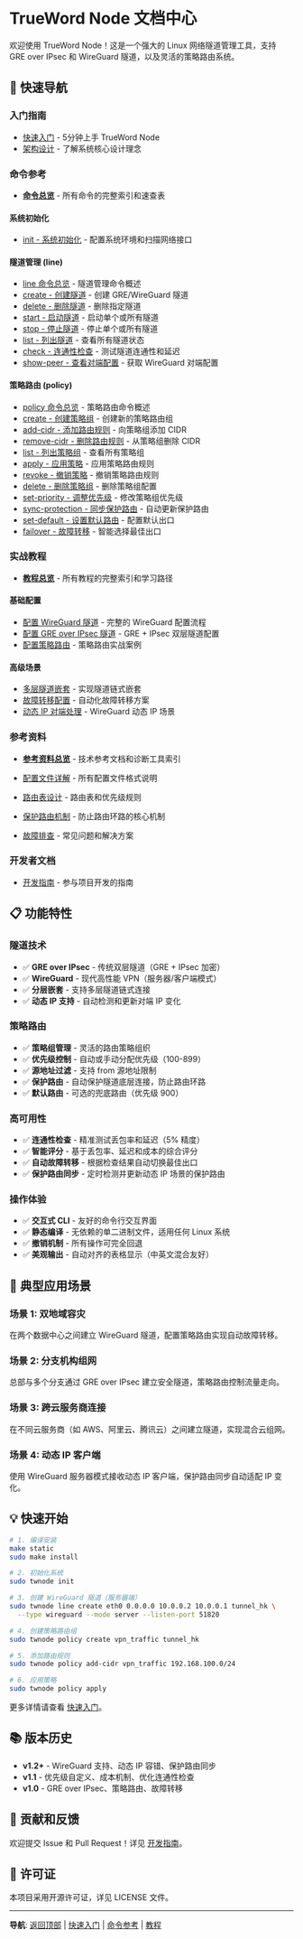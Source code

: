 # TrueWord Node 文档中心

欢迎使用 TrueWord Node！这是一个强大的 Linux 网络隧道管理工具，支持 GRE over IPsec 和 WireGuard 隧道，以及灵活的策略路由系统。

## 🚀 快速导航

### 入门指南
- [快速入门](getting-started.md) - 5分钟上手 TrueWord Node
- [架构设计](architecture.md) - 了解系统核心设计理念

### 命令参考

- **[命令总览](commands/index.md)** - 所有命令的完整索引和速查表

#### 系统初始化
- [init - 系统初始化](commands/init.md) - 配置系统环境和扫描网络接口

#### 隧道管理 (line)
- [line 命令总览](commands/line/index.md) - 隧道管理命令概述
- [create - 创建隧道](commands/line/create.md) - 创建 GRE/WireGuard 隧道
- [delete - 删除隧道](commands/line/delete.md) - 删除指定隧道
- [start - 启动隧道](commands/line/start.md) - 启动单个或所有隧道
- [stop - 停止隧道](commands/line/stop.md) - 停止单个或所有隧道
- [list - 列出隧道](commands/line/list.md) - 查看所有隧道状态
- [check - 连通性检查](commands/line/check.md) - 测试隧道连通性和延迟
- [show-peer - 查看对端配置](commands/line/show-peer.md) - 获取 WireGuard 对端配置

#### 策略路由 (policy)
- [policy 命令总览](commands/policy/index.md) - 策略路由命令概述
- [create - 创建策略组](commands/policy/create.md) - 创建新的策略路由组
- [add-cidr - 添加路由规则](commands/policy/add-cidr.md) - 向策略组添加 CIDR
- [remove-cidr - 删除路由规则](commands/policy/remove-cidr.md) - 从策略组删除 CIDR
- [list - 列出策略组](commands/policy/list.md) - 查看所有策略组
- [apply - 应用策略](commands/policy/apply.md) - 应用策略路由规则
- [revoke - 撤销策略](commands/policy/revoke.md) - 撤销策略路由规则
- [delete - 删除策略组](commands/policy/delete.md) - 删除策略组配置
- [set-priority - 调整优先级](commands/policy/set-priority.md) - 修改策略组优先级
- [sync-protection - 同步保护路由](commands/policy/sync-protection.md) - 自动更新保护路由
- [set-default - 设置默认路由](commands/policy/set-default.md) - 配置默认出口
- [failover - 故障转移](commands/policy/failover.md) - 智能选择最佳出口

### 实战教程

- **[教程总览](tutorials/index.md)** - 所有教程的完整索引和学习路径

#### 基础配置
- [配置 WireGuard 隧道](tutorials/wireguard-setup.md) - 完整的 WireGuard 配置流程
- [配置 GRE over IPsec 隧道](tutorials/gre-ipsec-setup.md) - GRE + IPsec 双层隧道配置
- [配置策略路由](tutorials/policy-routing.md) - 策略路由实战案例

#### 高级场景
- [多层隧道嵌套](tutorials/nested-tunnels.md) - 实现隧道链式嵌套
- [故障转移配置](tutorials/failover-setup.md) - 自动化故障转移方案
- [动态 IP 对端处理](tutorials/dynamic-ip.md) - WireGuard 动态 IP 场景

### 参考资料

- **[参考资料总览](reference/index.md)** - 技术参考文档和诊断工具索引

- [配置文件详解](reference/config-files.md) - 所有配置文件格式说明
- [路由表设计](reference/routing-tables.md) - 路由表和优先级规则
- [保护路由机制](reference/protection-routes.md) - 防止路由环路的核心机制
- [故障排查](reference/troubleshooting.md) - 常见问题和解决方案

### 开发者文档
- [开发指南](development.md) - 参与项目开发的指南

## 📋 功能特性

### 隧道技术
- ✅ **GRE over IPsec** - 传统双层隧道（GRE + IPsec 加密）
- ✅ **WireGuard** - 现代高性能 VPN（服务器/客户端模式）
- ✅ **分层嵌套** - 支持多层隧道链式连接
- ✅ **动态 IP 支持** - 自动检测和更新对端 IP 变化

### 策略路由
- ✅ **策略组管理** - 灵活的路由策略组织
- ✅ **优先级控制** - 自动或手动分配优先级（100-899）
- ✅ **源地址过滤** - 支持 from 源地址限制
- ✅ **保护路由** - 自动保护隧道底层连接，防止路由环路
- ✅ **默认路由** - 可选的兜底路由（优先级 900）

### 高可用性
- ✅ **连通性检查** - 精准测试丢包率和延迟（5% 精度）
- ✅ **智能评分** - 基于丢包率、延迟和成本的综合评分
- ✅ **自动故障转移** - 根据检查结果自动切换最佳出口
- ✅ **保护路由同步** - 定时检测并更新动态 IP 场景的保护路由

### 操作体验
- ✅ **交互式 CLI** - 友好的命令行交互界面
- ✅ **静态编译** - 无依赖的单二进制文件，适用任何 Linux 系统
- ✅ **撤销机制** - 所有操作可完全回退
- ✅ **美观输出** - 自动对齐的表格显示（中英文混合友好）

## 🎯 典型应用场景

### 场景 1: 双地域容灾
在两个数据中心之间建立 WireGuard 隧道，配置策略路由实现自动故障转移。

### 场景 2: 分支机构组网
总部与多个分支通过 GRE over IPsec 建立安全隧道，策略路由控制流量走向。

### 场景 3: 跨云服务商连接
在不同云服务商（如 AWS、阿里云、腾讯云）之间建立隧道，实现混合云组网。

### 场景 4: 动态 IP 客户端
使用 WireGuard 服务器模式接收动态 IP 客户端，保护路由同步自动适配 IP 变化。

## 💡 快速开始

```bash
# 1. 编译安装
make static
sudo make install

# 2. 初始化系统
sudo twnode init

# 3. 创建 WireGuard 隧道（服务器端）
sudo twnode line create eth0 0.0.0.0 10.0.0.2 10.0.0.1 tunnel_hk \
  --type wireguard --mode server --listen-port 51820

# 4. 创建策略路由组
sudo twnode policy create vpn_traffic tunnel_hk

# 5. 添加路由规则
sudo twnode policy add-cidr vpn_traffic 192.168.100.0/24

# 6. 应用策略
sudo twnode policy apply
```

更多详情请查看 [快速入门](getting-started.md)。

## 📚 版本历史

- **v1.2+** - WireGuard 支持、动态 IP 容错、保护路由同步
- **v1.1** - 优先级自定义、成本机制、优化连通性检查
- **v1.0** - GRE over IPsec、策略路由、故障转移

## 🤝 贡献和反馈

欢迎提交 Issue 和 Pull Request！详见 [开发指南](development.md)。

## 📄 许可证

本项目采用开源许可证，详见 LICENSE 文件。

---

**导航**: [返回顶部](#trueword-node-文档中心) | [快速入门](getting-started.md) | [命令参考](commands/) | [教程](tutorials/)
